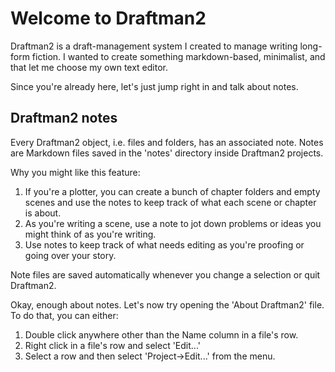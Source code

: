 # Welcome to Draftman2

Draftman2 is a draft-management system I created to manage writing long-form fiction. I wanted to create something markdown-based, minimalist, and that let me choose my own text editor.

Since you're already here, let's just jump right in and talk about notes.

## Draftman2 notes

Every Draftman2 object, i.e. files and folders, has an associated note. Notes are Markdown files saved in the 'notes' directory inside Draftman2 projects.

Why you might like this feature:

1. If you're a plotter, you can create a bunch of chapter folders and empty scenes and use the notes to keep track of what each scene or chapter is about.
2. As you're writing a scene, use a note to jot down problems or ideas you might think of as you're writing.
3. Use notes to keep track of what needs editing as you're proofing or going over your story.

Note files are saved automatically whenever you change a selection or quit Draftman2.

Okay, enough about notes. Let's now try opening the 'About Draftman2' file. To do that, you can either:

1. Double click anywhere other than the Name column in a file's row.
2. Right click in a file's row and select 'Edit...'
3. Select a row and then select 'Project->Edit...' from the menu.